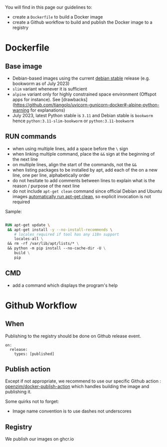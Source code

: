 You will find in this page our guidelines to:
- create a `Dockerfile` to build a Docker image 
- create a Github workflow to build and publish the Docker image to a registry

# Dockerfile

## Base image

- Debian-based images using the current [debian stable](https://www.debian.org/releases/) release (e.g. bookworm as of July 2023)
- `slim` variant whenever it is sufficient
- `alpine` variant only for highly constrained space environment (Offspot apps for instance). See [drawbacks](https://github.com/tiangolo/uvicorn-gunicorn-docker#-alpine-python-warning for explanations)
- July 2023, latest Python stable is `3.11` and Debian stable is `bookworm` hence `python:3.11-slim-bookworm` or `python:3.11-bookworm`

## RUN commands

- when using multiple lines, add a space before the `\` sign
- when linking multiple command, place the `&&` sign at the beginning of the next line
- on multiple lines, align the start of the commands, not the `&&`
- when listing packages to be installed by apt, add each of the on a new line, one per line, alphabetically order
- do not hesitate to add comments between lines to explain what is the reason / purpose of the next line
- do not include `apt-get clean` command since official Debian and Ubuntu images [automatically run apt-get clean](https://github.com/moby/moby/blob/03e2923e42446dbb830c654d0eec323a0b4ef02a/contrib/mkimage/debootstrap#L82-L105), so explicit invocation is not required


Sample:

```dockerfile

RUN apt-get update \
 && apt-get install -y --no-install-recommends \
    # locales required if tool has any i18n support
    locales-all \
 && rm -rf /var/lib/apt/lists/* \
 && python -m pip install --no-cache-dir -U \
    build \
    pip
```

## CMD

- add a command which displays the program's help

# Github Workflow

## When 

Publishing to the registry should be done on Github release event.

```
on:
  release:
    types: [published]
```

## Publish action

Except if not appropriate, we recommend to use our specific Github action : [openzim/docker-publish-action](https://github.com/openzim/docker-publish-action) which handles building the image and publishing it.

Some quirks not to forget:

- Image name convention is to use dashes not underscores

## Registry

We publish our images on ghcr.io
